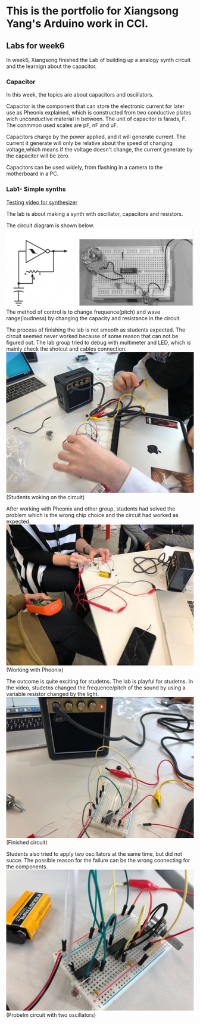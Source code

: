 # This is the portfolio for Xiangsong Yang's Arduino work in CCI.

## Labs for week6

In week6, Xiangsong finished the Lab of building up a analogy synth circuit and the learnign about the capacitor.

### Capacitor
In this week, the topics are about capacitors and oscillators.

Capacitor is the component that can store the electronic current for later use as Pheonix explained, which is constructed from two conductive plates wich unconductive material in between. The unit of capacitor is farads, F. The conmmon used scales are pF, nF and uF. 

Capacitors charge by the power applied, and it will generate current. The current it generate will only be relative about the speed of changing voltage,which means if the voltage doesn't change, the current generate by the capacitor will be zero. 

Capacitors can be used widely, from flashing in a camera to the motherboard in a PC. 

### Lab1- Simple synths
[Testing video for synthesizer](https://youtu.be/ZaVQmLFoAKQ) 

The lab is about making a synth with oscillator, capacitors and resistors.

The circuit diagram is shown below.
![alt text](https://github.com/xiangsong-yang/Arduino-for-CCI/blob/master/Week6/image/circuit3.png?raw=true)
The method of control is to change frequence(pitch) and wave range(loudness) by changing the capacity and resistance in the circuit.

The process of finishing the lab is not smooth as students expected. The circuit seemed never worked because of some reason that can not be figured out. The lab group tried to debug with multimeter and LED, which is mainly check the shotcut and cables connection. 
![alt text](https://github.com/xiangsong-yang/Arduino-for-CCI/blob/master/Week6/image/working.jpg?raw=true)
(Students woking on the circuit)

After working with Pheonix and other group, students had solved the problem which is the wrong chip choice and the circuit had worked as expected.
![alt text](https://github.com/xiangsong-yang/Arduino-for-CCI/blob/master/Week6/image/pheonix.jpg?raw=true)
(Working with Pheonix)

The outcome is quite exciting for studetns. The lab is playful for studetns. In the video, studetns changed the frequence/pitch of the sound by using a variable resistor changed by the light. 
![alt text](https://github.com/xiangsong-yang/Arduino-for-CCI/blob/master/Week6/image/circuit.jpg?raw=true)
(Finished circuit)

Students also tried to apply two oscillators at the same time, but did not succe. The possible reason for the failure can be the wrong coonecting for the components.
![alt text](https://github.com/xiangsong-yang/Arduino-for-CCI/blob/master/Week6/image/circuit2.jpg?raw=true)
(Probelm circuit with two oscillators)
